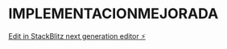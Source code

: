 # IMPLEMENTACIONMEJORADA

[Edit in StackBlitz next generation editor ⚡️](https://stackblitz.com/~/github.com/echn10/IMPLEMENTACIONMEJORADA)